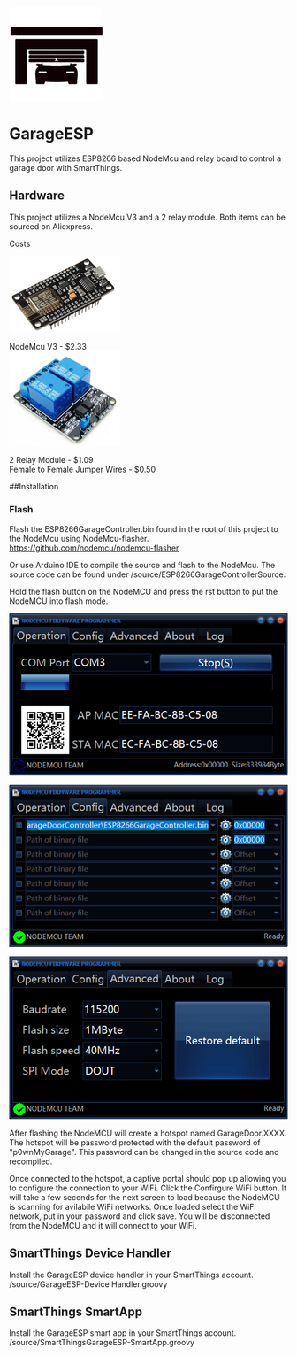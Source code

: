 ![Garge Door](images/garage.png)
# GarageESP
This project utilizes ESP8266 based NodeMcu and relay board to control a garage door with SmartThings.

## Hardware

This project utilizes a NodeMcu V3 and a 2 relay module.  Both items can be sourced on Aliexpress.  

Costs

<img src="https://raw.githubusercontent.com/coolboarder/ESP8266GarageDoorController/master/images/nodemcu.jpg" width=200 alt="NodeMcu"/> 

NodeMcu V3 - $2.33  
<img src="https://raw.githubusercontent.com/coolboarder/ESP8266GarageDoorController/master/images/relayboard.jpg" alt="2 Relay Board" width=200/>

2 Relay Module - $1.09  
Female to Female Jumper Wires - $0.50  

##Installation
### Flash
Flash the ESP8266GarageController.bin found in the root of this project to the NodeMcu using NodeMcu-flasher.
https://github.com/nodemcu/nodemcu-flasher

Or use Arduino IDE to compile the source and flash to the NodeMcu.  The source code can be found under /source/ESP8266GarageControllerSource.

Hold the flash button on the NodeMCU and press the rst button to put the NodeMCU into flash mode.

![Flash Config](images/Flash1.png)

![Flash Config](images/Flash2.png)

![Flash Config](images/Flash3.png)

After flashing the NodeMCU will create a hotspot named GarageDoor.XXXX.  The hotspot will be password protected with the default password of "p0wnMyGarage".  This password can be changed in the source code and recompiled.

Once connected to the hotspot, a captive portal should pop up allowing you to configure the connection to your WiFi.  Click the Confirgure WiFi button.  It will take a few seconds for the next screen to load because the NodeMCU is scanning for avilabile WiFi networks.  Once loaded select the WiFi network, put in your password and click save.  You will be disconnected from the NodeMCU and it will connect to your WiFi.

## SmartThings Device Handler

Install the GarageESP device handler in your SmartThings account.
/source/GarageESP-Device Handler.groovy

## SmartThings SmartApp

Install the GarageESP smart app in your SmartThings account.
/source/SmartThingsGarageESP-SmartApp.groovy

